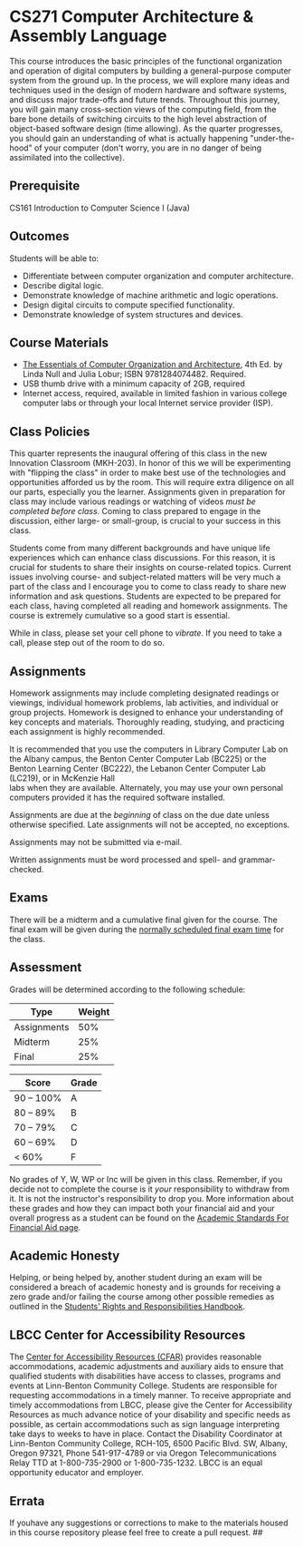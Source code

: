 # CS271 Computer Architecture & Assembly Language #

This course introduces the basic principles of the functional organization and operation of digital computers by building a general-purpose computer system from the ground up. In the process, we will explore many ideas and techniques used in the design of modern hardware and software systems, and discuss major trade-offs and future trends. Throughout this journey, you will gain many cross-section views of the computing field, from the bare bone details of switching circuits to the high level abstraction of object-based software design (time allowing). As the quarter progresses, you should gain an understanding of what is actually happening "under-the-hood" of your computer (don't worry, you are in no danger of being assimilated into the collective).

## Prerequisite ##

CS161 Introduction to Computer Science I (Java)

## Outcomes ##

Students will be able to:
* Differentiate between computer organization and computer architecture.
* Describe digital logic.
* Demonstrate knowledge of machine arithmetic and logic operations.
* Design digital circuits to compute specified functionality.
* Demonstrate knowledge of system structures and devices.

## Course Materials ##

* [The Essentials of Computer Organization and Architecture](https://www.amazon.com/Essentials-Computer-Organization-Architecture/dp/1284045617/ref=sr_1_2?s=books&ie=UTF8&qid=1474670683&sr=1-2&keywords=essentials+of+computer+architecture), 4th Ed. by Linda Null and Julia Lobur; ISBN 9781284074482. Required. 
* USB thumb drive with a minimum capacity of 2GB, required
* Internet access, required, available in limited fashion in various college computer labs or through your local Internet service provider (ISP).

## Class Policies ##

This quarter represents the inaugural offering of this class in the new Innovation Classroom (MKH-203). In honor of this we will be experimenting with "flipping the class" in order to make best use of the technologies and opportunities afforded us by the room. This will require extra diligence on all our parts, especially you the learner. Assignments given in preparation for class may include various readings or watching of videos *must be completed before class*. Coming to class prepared to engage in the discussion, either large- or small-group, is crucial to your success in this class.

Students come from many different backgrounds and have unique life experiences which can enhance class discussions. For this reason, it is crucial for students to share their insights on course-related topics. Current issues involving course- and subject-related matters will be very much a part of the class and I encourage you to come to class ready to share new information and ask questions. Students are expected to be prepared for each class, having completed all reading and homework assignments. The course is extremely cumulative so a good start is essential.

While in class, please set your cell phone to *vibrate*. If you need to take a call, please step out of the room to do so. 

## Assignments ##

Homework assignments may include completing designated readings or viewings, individual homework problems, lab activities, and individual or group projects. Homework is designed to enhance your understanding of key concepts and materials. Thoroughly reading, studying, and practicing each assignment is highly recommended.

It is recommended that you use the computers in Library Computer Lab on the Albany campus, the Benton Center Computer Lab (BC225) or the Benton Learning Center (BC222), the Lebanon Center Computer Lab (LC219), or in McKenzie Hall  
labs when they are available. Alternately, you may use your own personal computers provided it has the required software installed.

Assignments are due at the *beginning* of class on the due date unless otherwise specified. Late assignments will not be accepted, no exceptions.

Assignments may not be submitted via e-mail.

Written assignments must be word processed and spell- and grammar-checked.


## Exams ##
There will be a midterm and a cumulative final given for the course. The final exam will be given during the [normally scheduled final exam time](https://www.linnbenton.edu/finals-schedule) for the class.

## Assessment ## 
Grades will be determined according to the following schedule:

| Type | Weight |
| ---- | ------ |
| Assignments | 50% |
| Midterm | 25% |
| Final | 25% |

| Score | Grade |
| ----- | ----- |
| 90 – 100% | A |
| 80 – 89% | B |
| 70 – 79% | C |
| 60 – 69% | D |
| < 60% | F |

No grades of Y, W, WP or Inc will be given in this class. Remember, if you decide not to complete the course is it *your* responsibility to withdraw from it. It is not the instructor's responsibility to drop you. More information about these grades and how they can impact both your financial aid and your overall progress as a student can be found on the [Academic Standards For Financial Aid page](http://www.linnbenton.edu/current-students/money-matters/financial-aid/academic-standards-for-financial-aid/academic-standards-for-financial-aid-continued).

## Academic Honesty ##

Helping, or being helped by, another student during an exam will be considered a breach of academic honesty and is grounds for receiving a zero grade and/or failing the course among other possible remedies as outlined in the [Students' Rights and Responsibilities Handbook](https://www.linnbenton.edu/current-students/administration-information/policies/students-rights-responsibilities-and-conduct).

## LBCC Center for Accessibility Resources ##

The [Center for Accessibility Resources (CFAR)](https://linnbenton.edu/cfar) provides reasonable accommodations, academic adjustments and auxiliary aids to ensure that qualified students with disabilities have access to classes, programs and events at Linn-Benton Community College. Students are responsible for requesting accommodations in a timely manner. To receive appropriate and timely accommodations from LBCC, please give the Center for Accessibility Resources as much advance notice of your disability and specific needs as possible, as certain accommodations such as sign language interpreting take days to weeks to have in place. Contact the Disability Coordinator at Linn-Benton Community College, RCH-105, 6500 Pacific Blvd. SW, Albany, Oregon 97321, Phone 541-917-4789 or via Oregon Telecommunications Relay TTD at 1-800-735-2900 or 1-800-735-1232. LBCC is an equal opportunity educator and employer.

## Errata ##

If youhave any suggestions or corrections to make to the materials housed in this course repository please feel free to create a pull request. ##
